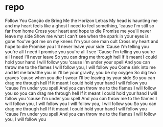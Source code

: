 # repo
Follow You
Canção de Bring Me the Horizon
Letras
My head is haunting me and my heart feels like a ghost
I need to feel something, 'cause I'm still so far from home
Cross your heart and hope to die
Promise me you'll never leave my side
Show me what I can't see when the spark in your eyes is gone
You've got me on my knees I'm your one man cult
Cross my heart and hope to die
Promise you I'll never leave your side
'Cause I'm telling you you're all I need
I promise you you're all I see
'Cause I'm telling you you're all I need
I'll never leave
So you can drag me through hell
If it meant I could hold your hand
I will follow you 'cause I'm under your spell
And you can throw me to the flames
I will follow you, I will follow you
Come sink into me and let me breathe you in
I'll be your gravity, you be my oxygen
So dig two graves 'cause when you die
I swear I'll be leaving by your side
So you can drag me through hell
If it meant I could hold your hand
I will follow you 'cause I'm under you spell
And you can throw me to the flames
I will follow you so you can drag me through hell
If it meant I could hold your hand
I will follow you 'cause I'm under you spell
And you can throw me to the flames
I will follow you, I will follow you
I will follow you, I will follow you
So you can drag me through hell
If it meant I could hold your hand
I will follow you 'cause I'm under you spell
And you can throw me to the flames
I will follow you, I will follow you
